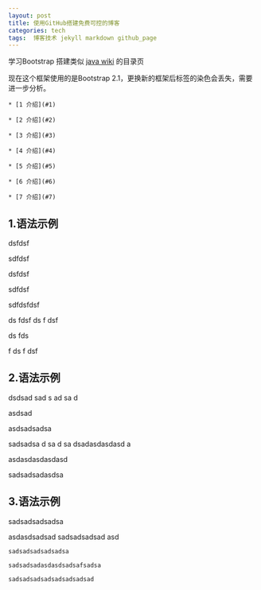 ```yaml
---
layout: post
title: 使用GitHub搭建免费可控的博客
categories: tech
tags:  博客技术 jekyll markdown github_page
---
```


学习Bootstrap 搭建类似 [java wiki](http://zh.wikipedia.org/wiki/Java) 的目录页

现在这个框架使用的是Bootstrap 2.1，更换新的框架后标签的染色会丢失，需要进一步分析。

```
* [1 介绍](#1)

* [2 介绍](#2)

* [3 介绍](#3)

* [4 介绍](#4)

* [5 介绍](#5)

* [6 介绍](#6)

* [7 介绍](#7)
```

<h2 id="1">1.语法示例</h2>

dsfdsf

sdfdsf

dsfdsf

sdfdsf

sdfdsfdsf

ds
fdsf
ds
f
dsf

ds
fds

f
ds
f
dsf

<!--more-->

<h2 id="2">2.语法示例</h2>

dsdsad
sad
s
ad
sa
d

asdsad

asdsadsadsa

sadsadsa
d
sa
d
sa
dsadasdasdasd
a

asdasdasdasdasd


sadsadsadasdsa



<h2 id="3">3.语法示例</h2>

sadsadsadsadsa

asdasdsadsad
sadsadsadsad
asd


	sadsadsadsadsadsa

	sadsadsadasdasdsadsafsadsa

	sadsadsadsadsadsadsadsad

